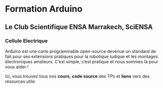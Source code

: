 # Formation Arduino
## Le Club Scientifique ENSA Marrakech, SciENSA
### Cellule Electrique

Arduino est une carte programmable open-source devenue un standard de fait pour ses extensions pratiques pour la robotique ludique et les montages électroniques amateurs. C’est simple, c’est pratique et nous sommes là pour vous aider !

Ici, vous trouvez tous nos **cours**, **code source** des TPs et **liens** vers des resources utile.
